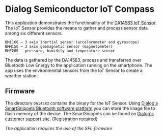 # Dialog Semiconductor IoT Compass

This application demonstrates the functionality of the [DA14583 IoT Sensor](http://www.dialog-semiconductor.com/iotsensor). The IoT Sensor provides the means to gather and process sensor data among six different sensors.

```
BMI160 – 3 axis inertial sensor (accelerometer and gyroscope)
BMM150 – 3 axis geomagnetic sensor (magnetometer)
BME280 – pressure, humidity and temperature sensor
```

The data is gathered by the DA14583, process and transferred over Bluetooth Low Energy to the application running on the smartphone. The app uses the environmental sensors from the IoT Sensor to create a weather station.

## Firmware
The directory `DA14583` contains the binary for the IoT Sensor. Using [Dialog's SmartSnippets Bluetooth software platform](http://www.dialog-semiconductor.com/bluetooth-smart/development-tools) you can store the image file to flash memory of the device. The SmartSnippets can be found on [Dialog's customer support site](http://support.dialog-semiconductor.com/connectivity). (Registration required)

*The application requires the use of the SFL firmware*